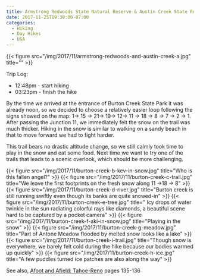 ```yaml
---
title: Armstrong Redwoods State Natural Reserve & Austin Creek State Recreation Area
date: 2017-11-25T19:30:00-07:00
categories:
  - Hiking
  - Day Hikes
  - USA
---
```



{{< figure src="/img/2017/11/armstrong-redwoods-and-austin-creek-a.jpg" title="" >}}

Trip Log:

* 12:48pm - start hiking
* 03:23pm - finish the hike

By the time we arrived at the entrance of Burton Creek State Park it was already noon, so we decided to choose a relatively easier loop following the signs showed on the map: 1-> 15 -> 21-> 19-> 12-> 11 -> 18 -> 8 -> 7 -> 2 -> 1. After passing the Junction 11, we immediately felt the snow on the trail was much thicker. Hiking in the snow is similar to walking on a sandy beach in that to move forward we had to fight harder.

This trail bears no drastic altitude change, so we still calmly took time to play in the snow and eat some food. Next time we want to try one of the trails that leads to a scenic overlook, which should be more challenging.
<!--more-->

{{< figure src="/img/2017/11/burton-creek-b-kev-in-snow.jpg" title="Who is this fallen angel?" >}}
{{< figure src="/img/2017/11/burton-creek-c-trail.jpg" title="We leave the first footprints on the fresh snow along 11 ->18 -> 8" >}}
{{< figure src="/img/2017/11/burton-creek-d-river.jpg" title="Burton creek is still running swiftly even though its banks are quite snowed-in" >}}
{{< figure src="/img/2017/11/burton-creek-e-tree.jpg" title=" Icy drops of water twinkle in the sun radiating colorful rays like diamonds, a beautiful scene hard to be captured by a pocket camera" >}}
{{< figure src="/img/2017/11/burton-creek-f-aki-in-snow.jpg" title="Playing in the snow" >}}
{{< figure src="/img/2017/11/burton-creek-g-meadow.jpg" title="Part of Antone Meadow flooded by melted snow looks like a lake" >}}
{{< figure src="/img/2017/11/burton-creek-i-trail.jpg" title="Though snow is everywhere, we barely felt cold during the hike because our bodies warmed up quickly" >}}
{{< figure src="/img/2017/11/burton-creek-h-ice.jpg" title="A few puddles turned ice patches are also along the way" >}}

See also, [Afoot and Afield: Tahoe-Reno](https://www.amazon.com/Afoot-Afield-Tahoe-Reno-Spectacular-Outings/dp/089997791X) pages 135-136
